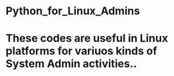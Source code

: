 # Python_for_Linux_Admins

# These codes are useful in Linux platforms for variuos kinds of System Admin activities..
